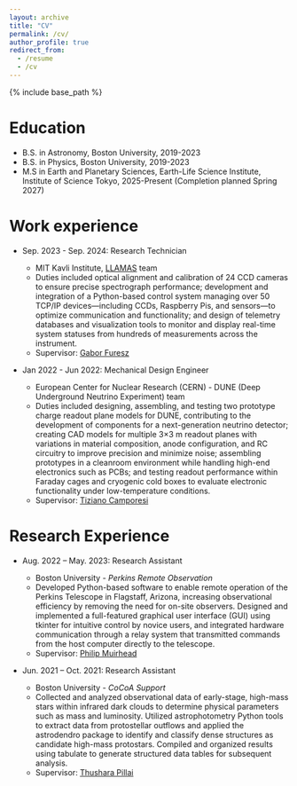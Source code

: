 ```yaml
---
layout: archive
title: "CV"
permalink: /cv/
author_profile: true
redirect_from:
  - /resume
  - /cv
---
```


{% include base_path %}

Education
======
* B.S. in Astronomy, Boston University, 2019-2023
* B.S. in Physics, Boston University, 2019-2023
* M.S in Earth and Planetary Sciences, Earth-Life Science Institute, Institute of Science Tokyo, 2025-Present (Completion planned Spring 2027)

Work experience
======
  * Sep. 2023 - Sep. 2024: Research Technician
    * MIT Kavli Institute, [LLAMAS](https://www.mit.edu/~rsimcoe/llamas/instrument.html) team
    * Duties included optical alignment and calibration of 24 CCD cameras to ensure precise spectrograph performance; development and integration of a Python-based control system managing over 50 TCP/IP devices—including CCDs, Raspberry Pis, and sensors—to optimize communication and functionality; and design of telemetry databases and visualization tools to monitor and display real-time system statuses from hundreds of measurements across the instrument.
    * Supervisor: [Gabor Furesz](https://www.space.mit.edu/people/gabor-furesz/)

  * Jan 2022 - Jun 2022: Mechanical Design Engineer
    * European Center for Nuclear Research (CERN) - DUNE (Deep Underground Neutrino Experiment) team
    * Duties included designing, assembling, and testing two prototype charge readout plane models for DUNE, contributing to the development of components for a next-generation neutrino detector; creating CAD models for multiple 3×3 m readout planes with variations in material composition, anode configuration, and RC circuitry to improve precision and minimize noise; assembling prototypes in a cleanroom environment while handling high-end electronics such as PCBs; and testing readout performance within Faraday cages and cryogenic cold boxes to evaluate electronic functionality under low-temperature conditions.
    * Supervisor: [Tiziano Camporesi](https://www.bu.edu/physics/profile/tiziano-camporesi/)


Research Experience
======
  * Aug. 2022 – May. 2023: Research Assistant
    * Boston University - _Perkins Remote Observation_
    * Developed Python-based software to enable remote operation of the Perkins Telescope in Flagstaff, Arizona, increasing observational efficiency by removing the need for on-site observers. Designed and implemented a full-featured graphical user interface (GUI) using tkinter for intuitive control by novice users, and integrated hardware communication through a relay system that transmitted commands from the host computer directly to the telescope.
    * Supervisor: [Philip Muirhead](https://www.bu.edu/astronomy/profile/phil-muirhead/)

  * Jun. 2021 – Oct. 2021: Research Assistant
    * Boston University  - _CoCoA Support_
    * Collected and analyzed observational data of early-stage, high-mass stars within infrared dark clouds to determine physical parameters such as mass and luminosity. Utilized astrophotometry Python tools to extract data from protostellar outflows and applied the astrodendro package to identify and classify dense structures as candidate high-mass protostars. Compiled and organized results using tabulate to generate structured data tables for subsequent analysis.
    * Supervisor: [Thushara Pillai](https://www.haystack.mit.edu/researcher/thushara-g-s-pillai/)

<!-- For future
Skills
======
* Skill 1
* Skill 2
  * Sub-skill 2.1
  * Sub-skill 2.2
  * Sub-skill 2.3
* Skill 3

Publications
======
  <ul>{% for post in site.publications reversed %}
    {% include archive-single-cv.html %}
  {% endfor %}</ul>
  
Talks
======
  <ul>{% for post in site.talks reversed %}
    {% include archive-single-talk-cv.html  %}
  {% endfor %}</ul>
  
Teaching
======
  <ul>{% for post in site.teaching reversed %}
    {% include archive-single-cv.html %}
  {% endfor %}</ul>
  
Service and leadership
======
* Currently signed in to 43 different slack teams

-->
